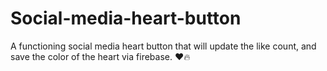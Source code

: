 # Social-media-heart-button
A functioning social media heart button that will update the like count, and save the color of the heart via firebase. ❤️🔥
